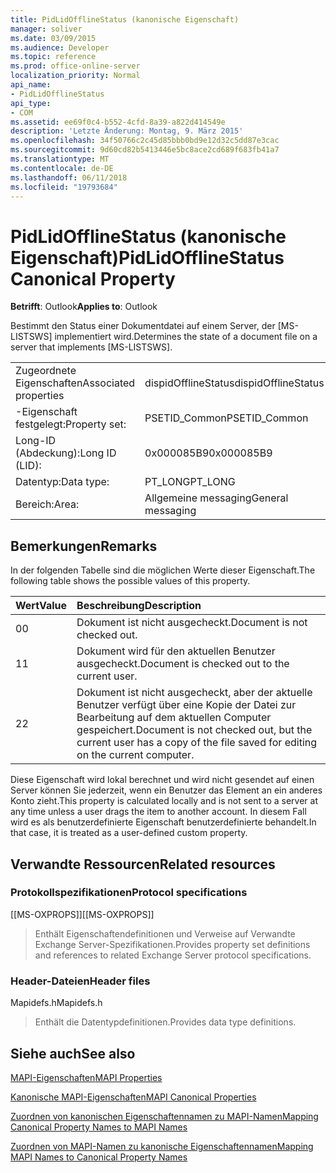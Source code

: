 ```yaml
---
title: PidLidOfflineStatus (kanonische Eigenschaft)
manager: soliver
ms.date: 03/09/2015
ms.audience: Developer
ms.topic: reference
ms.prod: office-online-server
localization_priority: Normal
api_name:
- PidLidOfflineStatus
api_type:
- COM
ms.assetid: ee69f0c4-b552-4cfd-8a39-a822d414549e
description: 'Letzte Änderung: Montag, 9. März 2015'
ms.openlocfilehash: 34f50766c2c45d85bbb0bd9e12d32c5dd87e3cac
ms.sourcegitcommit: 9d60cd82b5413446e5bc8ace2cd689f683fb41a7
ms.translationtype: MT
ms.contentlocale: de-DE
ms.lasthandoff: 06/11/2018
ms.locfileid: "19793684"
---
```

# <a name="pidlidofflinestatus-canonical-property"></a><span data-ttu-id="a503a-103">PidLidOfflineStatus (kanonische Eigenschaft)</span><span class="sxs-lookup"><span data-stu-id="a503a-103">PidLidOfflineStatus Canonical Property</span></span>

  
  
<span data-ttu-id="a503a-104">**Betrifft**: Outlook</span><span class="sxs-lookup"><span data-stu-id="a503a-104">**Applies to**: Outlook</span></span> 
  
<span data-ttu-id="a503a-105">Bestimmt den Status einer Dokumentdatei auf einem Server, der [MS-LISTSWS] implementiert wird.</span><span class="sxs-lookup"><span data-stu-id="a503a-105">Determines the state of a document file on a server that implements [MS-LISTSWS].</span></span>
  
|||
|:-----|:-----|
|<span data-ttu-id="a503a-106">Zugeordnete Eigenschaften</span><span class="sxs-lookup"><span data-stu-id="a503a-106">Associated properties</span></span>  <br/> |<span data-ttu-id="a503a-107">dispidOfflineStatus</span><span class="sxs-lookup"><span data-stu-id="a503a-107">dispidOfflineStatus</span></span>  <br/> |
|<span data-ttu-id="a503a-108">-Eigenschaft festgelegt:</span><span class="sxs-lookup"><span data-stu-id="a503a-108">Property set:</span></span>  <br/> |<span data-ttu-id="a503a-109">PSETID_Common</span><span class="sxs-lookup"><span data-stu-id="a503a-109">PSETID_Common</span></span>  <br/> |
|<span data-ttu-id="a503a-110">Long-ID (Abdeckung):</span><span class="sxs-lookup"><span data-stu-id="a503a-110">Long ID (LID):</span></span>  <br/> |<span data-ttu-id="a503a-111">0x000085B9</span><span class="sxs-lookup"><span data-stu-id="a503a-111">0x000085B9</span></span>  <br/> |
|<span data-ttu-id="a503a-112">Datentyp:</span><span class="sxs-lookup"><span data-stu-id="a503a-112">Data type:</span></span>  <br/> |<span data-ttu-id="a503a-113">PT_LONG</span><span class="sxs-lookup"><span data-stu-id="a503a-113">PT_LONG</span></span>  <br/> |
|<span data-ttu-id="a503a-114">Bereich:</span><span class="sxs-lookup"><span data-stu-id="a503a-114">Area:</span></span>  <br/> |<span data-ttu-id="a503a-115">Allgemeine messaging</span><span class="sxs-lookup"><span data-stu-id="a503a-115">General messaging</span></span>  <br/> |
   
## <a name="remarks"></a><span data-ttu-id="a503a-116">Bemerkungen</span><span class="sxs-lookup"><span data-stu-id="a503a-116">Remarks</span></span>

<span data-ttu-id="a503a-117">In der folgenden Tabelle sind die möglichen Werte dieser Eigenschaft.</span><span class="sxs-lookup"><span data-stu-id="a503a-117">The following table shows the possible values of this property.</span></span>
  
|<span data-ttu-id="a503a-118">**Wert**</span><span class="sxs-lookup"><span data-stu-id="a503a-118">**Value**</span></span>|<span data-ttu-id="a503a-119">**Beschreibung**</span><span class="sxs-lookup"><span data-stu-id="a503a-119">**Description**</span></span>|
|:-----|:-----|
|<span data-ttu-id="a503a-120">0</span><span class="sxs-lookup"><span data-stu-id="a503a-120">0</span></span>  <br/> |<span data-ttu-id="a503a-121">Dokument ist nicht ausgecheckt.</span><span class="sxs-lookup"><span data-stu-id="a503a-121">Document is not checked out.</span></span>  <br/> |
|<span data-ttu-id="a503a-122">1</span><span class="sxs-lookup"><span data-stu-id="a503a-122">1</span></span>  <br/> |<span data-ttu-id="a503a-123">Dokument wird für den aktuellen Benutzer ausgecheckt.</span><span class="sxs-lookup"><span data-stu-id="a503a-123">Document is checked out to the current user.</span></span>  <br/> |
|<span data-ttu-id="a503a-124">2</span><span class="sxs-lookup"><span data-stu-id="a503a-124">2</span></span>  <br/> |<span data-ttu-id="a503a-125">Dokument ist nicht ausgecheckt, aber der aktuelle Benutzer verfügt über eine Kopie der Datei zur Bearbeitung auf dem aktuellen Computer gespeichert.</span><span class="sxs-lookup"><span data-stu-id="a503a-125">Document is not checked out, but the current user has a copy of the file saved for editing on the current computer.</span></span>  <br/> |
   
<span data-ttu-id="a503a-126">Diese Eigenschaft wird lokal berechnet und wird nicht gesendet auf einen Server können Sie jederzeit, wenn ein Benutzer das Element an ein anderes Konto zieht.</span><span class="sxs-lookup"><span data-stu-id="a503a-126">This property is calculated locally and is not sent to a server at any time unless a user drags the item to another account.</span></span> <span data-ttu-id="a503a-127">In diesem Fall wird es als benutzerdefinierte Eigenschaft benutzerdefinierte behandelt.</span><span class="sxs-lookup"><span data-stu-id="a503a-127">In that case, it is treated as a user-defined custom property.</span></span>
  
## <a name="related-resources"></a><span data-ttu-id="a503a-128">Verwandte Ressourcen</span><span class="sxs-lookup"><span data-stu-id="a503a-128">Related resources</span></span>

### <a name="protocol-specifications"></a><span data-ttu-id="a503a-129">Protokollspezifikationen</span><span class="sxs-lookup"><span data-stu-id="a503a-129">Protocol specifications</span></span>

<span data-ttu-id="a503a-130">[[MS-OXPROPS]]</span><span class="sxs-lookup"><span data-stu-id="a503a-130">[[MS-OXPROPS]]</span></span> 
  
> <span data-ttu-id="a503a-131">Enthält Eigenschaftendefinitionen und Verweise auf Verwandte Exchange Server-Spezifikationen.</span><span class="sxs-lookup"><span data-stu-id="a503a-131">Provides property set definitions and references to related Exchange Server protocol specifications.</span></span>
    
### <a name="header-files"></a><span data-ttu-id="a503a-132">Header-Dateien</span><span class="sxs-lookup"><span data-stu-id="a503a-132">Header files</span></span>

<span data-ttu-id="a503a-133">Mapidefs.h</span><span class="sxs-lookup"><span data-stu-id="a503a-133">Mapidefs.h</span></span>
  
> <span data-ttu-id="a503a-134">Enthält die Datentypdefinitionen.</span><span class="sxs-lookup"><span data-stu-id="a503a-134">Provides data type definitions.</span></span>
    
## <a name="see-also"></a><span data-ttu-id="a503a-135">Siehe auch</span><span class="sxs-lookup"><span data-stu-id="a503a-135">See also</span></span>



[<span data-ttu-id="a503a-136">MAPI-Eigenschaften</span><span class="sxs-lookup"><span data-stu-id="a503a-136">MAPI Properties</span></span>](mapi-properties.md)
  
[<span data-ttu-id="a503a-137">Kanonische MAPI-Eigenschaften</span><span class="sxs-lookup"><span data-stu-id="a503a-137">MAPI Canonical Properties</span></span>](mapi-canonical-properties.md)
  
[<span data-ttu-id="a503a-138">Zuordnen von kanonischen Eigenschaftennamen zu MAPI-Namen</span><span class="sxs-lookup"><span data-stu-id="a503a-138">Mapping Canonical Property Names to MAPI Names</span></span>](mapping-canonical-property-names-to-mapi-names.md)
  
[<span data-ttu-id="a503a-139">Zuordnen von MAPI-Namen zu kanonische Eigenschaftennamen</span><span class="sxs-lookup"><span data-stu-id="a503a-139">Mapping MAPI Names to Canonical Property Names</span></span>](mapping-mapi-names-to-canonical-property-names.md)


